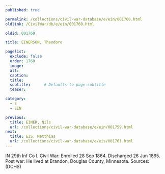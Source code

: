 ```yaml
---
published: true

permalink: /collections/civil-war-database/e/ein/001760.html
oldlink: /CivilWar/db/e/ein/001760.html

oldid: 001760

title: EINERSON, Theodore

pagelist:
  exclude: false
  order: 1760
  image: 
  alt:
  caption:
  title:
  subtitle:      # Defaults to page subtitle
  teaser:

category: 
  - E 
  - EIN

previous:
  title: EINER, Nils
  url: /collections/civil-war-database/e/ein/001759.html  
next:
  title: EIS, Matthias
  url: /collections/civil-war-database/e/eis/001761.html   
---
```

IN 29th Inf Co I. Civil War: Enrolled 28 Sep 1864. Discharged 26 Jun 1865. Post war: He lived at Brandon, Douglas County, Minnesota. Sources: (DCHS)